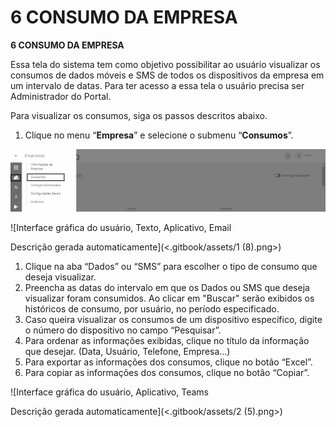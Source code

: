 # 6 CONSUMO DA EMPRESA

**6 CONSUMO DA EMPRESA**

Essa tela do sistema tem como objetivo possibilitar ao usuário visualizar os consumos de dados móveis e SMS de todos os dispositivos da empresa em um intervalo de datas. Para ter acesso a essa tela o usuário precisa ser Administrador do Portal.

Para visualizar os consumos, siga os passos descritos abaixo.

1. Clique no menu “**Empresa**” e selecione o submenu “**Consumos**”.

![](<.gitbook/assets/0 (1) (1).png>)

![Interface gráfica do usuário, Texto, Aplicativo, Email

Descrição gerada automaticamente](<.gitbook/assets/1 (8).png>)

1. Clique na aba “Dados” ou “SMS” para escolher o tipo de consumo que deseja visualizar.
2. Preencha as datas do intervalo em que os Dados ou SMS que deseja visualizar foram consumidos. Ao clicar em "Buscar" serão exibidos os históricos de consumo, por usuário, no período especificado.
3. Caso queira visualizar os consumos de um dispositivo específico, digite o número do dispositivo no campo “Pesquisar”.
4. Para ordenar as informações exibidas, clique no título da informação que desejar. (Data, Usuário, Telefone, Empresa...)
5. Para exportar as informações dos consumos, clique no botão “Excel”.
6. Para copiar as informações dos consumos, clique no botão “Copiar”.

![Interface gráfica do usuário, Aplicativo, Teams

Descrição gerada automaticamente](<.gitbook/assets/2 (5).png>)
